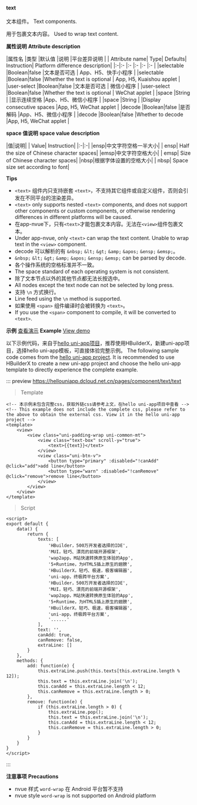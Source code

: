 #### text
文本组件。
Text components.

用于包裹文本内容。
Used to wrap text content.

**属性说明**
**Attribute description**

|属性名		|类型	|默认值	|说明			|平台差异说明				|
| Attribute name| Type| Defaults| Instruction| Platform difference description|
|:-|:-			|:-		|:-		|:-				|:-						|
|selectable	|Boolean|false	|文本是否可选	|	App、H5、快手小程序	|
|selectable |Boolean|false |Whether the text is optional | App, H5, Kuaishou applet |
|user-select	|Boolean|false	|文本是否可选	| 微信小程序 |
|user-select |Boolean|false |Whether the text is optional | WeChat applet |
|space		|String	|		|显示连续空格	|App、H5、微信小程序	|
|space |String | |Display consecutive spaces |App, H5, WeChat applet |
|decode		|Boolean|false	|是否解码		|App、H5、微信小程序	|
|decode |Boolean|false |Whether to decode |App, H5, WeChat applet |

**space 值说明**
**space value description**

|值|说明|
| Value| Instruction|
|:-|:-|
|ensp|中文字符空格一半大小|
| ensp| Half the size of Chinese character spaces|
|emsp|中文字符空格大小|
| emsp| Size of Chinese character spaces|
|nbsp|根据字体设置的空格大小|
| nbsp| Space size set according to font|

**Tips**

- `<text>` 组件内只支持嵌套 `<text>`，不支持其它组件或自定义组件，否则会引发在不同平台的渲染差异。
- `<text>` only supports nested `<text>` components, and does not support other components or custom components, or otherwise rendering differences in different platforms will be caused.
- 在app-nvue下，只有`<text>`才能包裹文本内容。无法在`<view>`组件包裹文本。
- Under app-nvue, only `<text>` can wrap the text content. Unable to wrap text in the `<view>` component.
- decode 可以解析的有 `&nbsp;` `&lt;` `&gt;` `&amp;` `&apos;` `&ensp;` `&emsp;`。
- `&nbsp;` `&lt;` `&gt;` `&amp;` `&apos;` `&ensp;` `&emsp;` can be parsed by decode.
- 各个操作系统的空格标准并不一致。
- The space standard of each operating system is not consistent.
- 除了文本节点以外的其他节点都无法长按选中。
- All nodes except the text node can not be selected by long press.
- 支持 `\n` 方式换行。
- Line feed using the `\n` method is supported.
- 如果使用 `<span>` 组件编译时会被转换为 `<text>`。
- If you use the `<span>` component to compile, it will be converted to `<text>`.

**示例** [查看演示](https://hellouniapp.dcloud.net.cn/pages/component/text/text)
**Example** [View demo](https://hellouniapp.dcloud.net.cn/pages/component/text/text)

以下示例代码，来自于[hello uni-app项目](https://github.com/dcloudio/hello-uniapp)，推荐使用HBuilderX，新建uni-app项目，选择hello uni-app模板，可直接体验完整示例。
The following sample code comes from the [hello uni-app project](https://github.com/dcloudio/hello-uniapp). It is recommended to use HBuilderX to create a new uni-app project and choose the hello uni-app template to directly experience the complete example.

::: preview https://hellouniapp.dcloud.net.cn/pages/component/text/text
> Template
```vue
<!-- 本示例未包含完整css，获取外链css请参考上文，在hello uni-app项目中查看 -->
<!-- This example does not include the complete css, please refer to the above to obtain the external css. View it in the hello uni-app project -->
<template>
	<view>
		<view class="uni-padding-wrap uni-common-mt">
			<view class="text-box" scroll-y="true">
				<text>{{text}}</text>
			</view>
			<view class="uni-btn-v">
				<button type="primary" :disabled="!canAdd" @click="add">add line</button>
				<button type="warn" :disabled="!canRemove" @click="remove">remove line</button>
			</view>
		</view>
	</view>
</template>
```
> Script
```vue
<script>
export default {
    data() {
        return {
            texts: [
                'HBuilder，500万开发者选择的IDE',
                'MUI，轻巧、漂亮的前端开源框架',
                'wap2app，M站快速转换原生体验的App',
                '5+Runtime，为HTML5插上原生的翅膀',
                'HBuilderX，轻巧、极速，极客编辑器',
                'uni-app，终极跨平台方案',
                'HBuilder，500万开发者选择的IDE',
                'MUI，轻巧、漂亮的前端开源框架',
                'wap2app，M站快速转换原生体验的App',
                '5+Runtime，为HTML5插上原生的翅膀',
                'HBuilderX，轻巧、极速，极客编辑器',
                'uni-app，终极跨平台方案',
                '......'
            ],
            text: '',
            canAdd: true,
            canRemove: false,
            extraLine: []
        }
    },
    methods: {
        add: function(e) {
            this.extraLine.push(this.texts[this.extraLine.length % 12]);
            this.text = this.extraLine.join('\n');
            this.canAdd = this.extraLine.length < 12;
            this.canRemove = this.extraLine.length > 0;
        },
        remove: function(e) {
            if (this.extraLine.length > 0) {
                this.extraLine.pop();
                this.text = this.extraLine.join('\n');
                this.canAdd = this.extraLine.length < 12;
                this.canRemove = this.extraLine.length > 0;
            }
        }
    }
}
</script>
```
:::


**注意事项**
**Precautions**

- nvue 样式 `word-wrap` 在 Android 平台暂不支持
- nvue style `word-wrap` is not supported on Android platform
